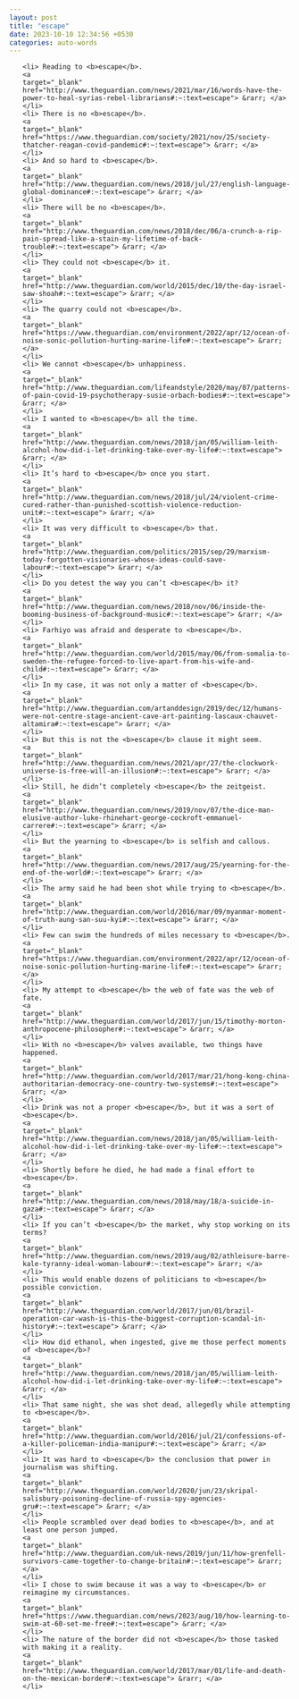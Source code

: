 ```yaml
---
layout: post
title: "escape"
date: 2023-10-10 12:34:56 +0530
categories: auto-words
---
```

<ol>

    <li> Reading to <b>escape</b>.
    <a 
    target="_blank" 
    href="http://www.theguardian.com/news/2021/mar/16/words-have-the-power-to-heal-syrias-rebel-librarians#:~:text=escape"> &rarr; </a>
    </li>
    <li> There is no <b>escape</b>.
    <a 
    target="_blank" 
    href="https://www.theguardian.com/society/2021/nov/25/society-thatcher-reagan-covid-pandemic#:~:text=escape"> &rarr; </a>
    </li>
    <li> And so hard to <b>escape</b>.
    <a 
    target="_blank" 
    href="http://www.theguardian.com/news/2018/jul/27/english-language-global-dominance#:~:text=escape"> &rarr; </a>
    </li>
    <li> There will be no <b>escape</b>.
    <a 
    target="_blank" 
    href="http://www.theguardian.com/news/2018/dec/06/a-crunch-a-rip-pain-spread-like-a-stain-my-lifetime-of-back-trouble#:~:text=escape"> &rarr; </a>
    </li>
    <li> They could not <b>escape</b> it.
    <a 
    target="_blank" 
    href="http://www.theguardian.com/world/2015/dec/10/the-day-israel-saw-shoah#:~:text=escape"> &rarr; </a>
    </li>
    <li> The quarry could not <b>escape</b>.
    <a 
    target="_blank" 
    href="https://www.theguardian.com/environment/2022/apr/12/ocean-of-noise-sonic-pollution-hurting-marine-life#:~:text=escape"> &rarr; </a>
    </li>
    <li> We cannot <b>escape</b> unhappiness.
    <a 
    target="_blank" 
    href="http://www.theguardian.com/lifeandstyle/2020/may/07/patterns-of-pain-covid-19-psychotherapy-susie-orbach-bodies#:~:text=escape"> &rarr; </a>
    </li>
    <li> I wanted to <b>escape</b> all the time.
    <a 
    target="_blank" 
    href="http://www.theguardian.com/news/2018/jan/05/william-leith-alcohol-how-did-i-let-drinking-take-over-my-life#:~:text=escape"> &rarr; </a>
    </li>
    <li> It’s hard to <b>escape</b> once you start.
    <a 
    target="_blank" 
    href="http://www.theguardian.com/news/2018/jul/24/violent-crime-cured-rather-than-punished-scottish-violence-reduction-unit#:~:text=escape"> &rarr; </a>
    </li>
    <li> It was very difficult to <b>escape</b> that.
    <a 
    target="_blank" 
    href="http://www.theguardian.com/politics/2015/sep/29/marxism-today-forgotten-visionaries-whose-ideas-could-save-labour#:~:text=escape"> &rarr; </a>
    </li>
    <li> Do you detest the way you can’t <b>escape</b> it?
    <a 
    target="_blank" 
    href="http://www.theguardian.com/news/2018/nov/06/inside-the-booming-business-of-background-music#:~:text=escape"> &rarr; </a>
    </li>
    <li> Farhiyo was afraid and desperate to <b>escape</b>.
    <a 
    target="_blank" 
    href="http://www.theguardian.com/world/2015/may/06/from-somalia-to-sweden-the-refugee-forced-to-live-apart-from-his-wife-and-child#:~:text=escape"> &rarr; </a>
    </li>
    <li> In my case, it was not only a matter of <b>escape</b>.
    <a 
    target="_blank" 
    href="http://www.theguardian.com/artanddesign/2019/dec/12/humans-were-not-centre-stage-ancient-cave-art-painting-lascaux-chauvet-altamira#:~:text=escape"> &rarr; </a>
    </li>
    <li> But this is not the <b>escape</b> clause it might seem.
    <a 
    target="_blank" 
    href="http://www.theguardian.com/news/2021/apr/27/the-clockwork-universe-is-free-will-an-illusion#:~:text=escape"> &rarr; </a>
    </li>
    <li> Still, he didn’t completely <b>escape</b> the zeitgeist.
    <a 
    target="_blank" 
    href="http://www.theguardian.com/news/2019/nov/07/the-dice-man-elusive-author-luke-rhinehart-george-cockroft-emmanuel-carrere#:~:text=escape"> &rarr; </a>
    </li>
    <li> But the yearning to <b>escape</b> is selfish and callous.
    <a 
    target="_blank" 
    href="http://www.theguardian.com/news/2017/aug/25/yearning-for-the-end-of-the-world#:~:text=escape"> &rarr; </a>
    </li>
    <li> The army said he had been shot while trying to <b>escape</b>.
    <a 
    target="_blank" 
    href="http://www.theguardian.com/world/2016/mar/09/myanmar-moment-of-truth-aung-san-suu-kyi#:~:text=escape"> &rarr; </a>
    </li>
    <li> Few can swim the hundreds of miles necessary to <b>escape</b>.
    <a 
    target="_blank" 
    href="https://www.theguardian.com/environment/2022/apr/12/ocean-of-noise-sonic-pollution-hurting-marine-life#:~:text=escape"> &rarr; </a>
    </li>
    <li> My attempt to <b>escape</b> the web of fate was the web of fate.
    <a 
    target="_blank" 
    href="http://www.theguardian.com/world/2017/jun/15/timothy-morton-anthropocene-philosopher#:~:text=escape"> &rarr; </a>
    </li>
    <li> With no <b>escape</b> valves available, two things have happened.
    <a 
    target="_blank" 
    href="http://www.theguardian.com/world/2017/mar/21/hong-kong-china-authoritarian-democracy-one-country-two-systems#:~:text=escape"> &rarr; </a>
    </li>
    <li> Drink was not a proper <b>escape</b>, but it was a sort of <b>escape</b>.
    <a 
    target="_blank" 
    href="http://www.theguardian.com/news/2018/jan/05/william-leith-alcohol-how-did-i-let-drinking-take-over-my-life#:~:text=escape"> &rarr; </a>
    </li>
    <li> Shortly before he died, he had made a final effort to <b>escape</b>.
    <a 
    target="_blank" 
    href="http://www.theguardian.com/news/2018/may/18/a-suicide-in-gaza#:~:text=escape"> &rarr; </a>
    </li>
    <li> If you can’t <b>escape</b> the market, why stop working on its terms?
    <a 
    target="_blank" 
    href="http://www.theguardian.com/news/2019/aug/02/athleisure-barre-kale-tyranny-ideal-woman-labour#:~:text=escape"> &rarr; </a>
    </li>
    <li> This would enable dozens of politicians to <b>escape</b> possible conviction.
    <a 
    target="_blank" 
    href="http://www.theguardian.com/world/2017/jun/01/brazil-operation-car-wash-is-this-the-biggest-corruption-scandal-in-history#:~:text=escape"> &rarr; </a>
    </li>
    <li> How did ethanol, when ingested, give me those perfect moments of <b>escape</b>?
    <a 
    target="_blank" 
    href="http://www.theguardian.com/news/2018/jan/05/william-leith-alcohol-how-did-i-let-drinking-take-over-my-life#:~:text=escape"> &rarr; </a>
    </li>
    <li> That same night, she was shot dead, allegedly while attempting to <b>escape</b>.
    <a 
    target="_blank" 
    href="http://www.theguardian.com/world/2016/jul/21/confessions-of-a-killer-policeman-india-manipur#:~:text=escape"> &rarr; </a>
    </li>
    <li> It was hard to <b>escape</b> the conclusion that power in journalism was shifting.
    <a 
    target="_blank" 
    href="http://www.theguardian.com/world/2020/jun/23/skripal-salisbury-poisoning-decline-of-russia-spy-agencies-gru#:~:text=escape"> &rarr; </a>
    </li>
    <li> People scrambled over dead bodies to <b>escape</b>, and at least one person jumped.
    <a 
    target="_blank" 
    href="http://www.theguardian.com/uk-news/2019/jun/11/how-grenfell-survivors-came-together-to-change-britain#:~:text=escape"> &rarr; </a>
    </li>
    <li> I chose to swim because it was a way to <b>escape</b> or reimagine my circumstances.
    <a 
    target="_blank" 
    href="https://www.theguardian.com/news/2023/aug/10/how-learning-to-swim-at-60-set-me-free#:~:text=escape"> &rarr; </a>
    </li>
    <li> The nature of the border did not <b>escape</b> those tasked with making it a reality.
    <a 
    target="_blank" 
    href="http://www.theguardian.com/world/2017/mar/01/life-and-death-on-the-mexican-border#:~:text=escape"> &rarr; </a>
    </li>